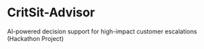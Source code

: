 # CritSit-Advisor
AI-powered decision support for high-impact customer escalations (Hackathon Project)
